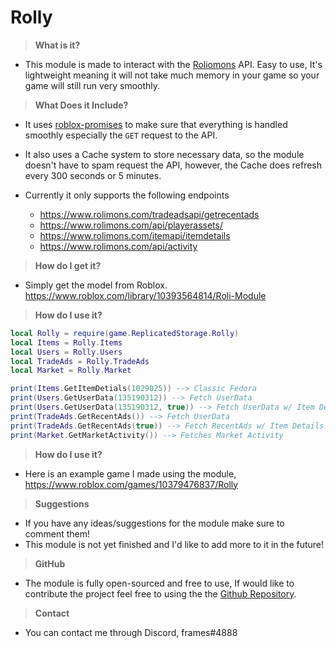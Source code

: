 # Rolly

> **What is it?**
* This module is made to interact with the [Roliomons](https://www.rolimons.com/) API. Easy to use, It's lightweight meaning it will not take much memory in your game so your game will still run very smoothly.

> **What Does it Include?**

* It uses [roblox-promises](https://eryn.io/roblox-lua-promise/) to make sure that everything is handled smoothly especially the `GET` request to the API.

* It also uses a Cache system to store necessary data, so the module doesn't have to spam request the API, however, the Cache does refresh every 300 seconds or 5 minutes.

* Currently it only supports the following endpoints
  * https://www.rolimons.com/tradeadsapi/getrecentads
  * https://www.rolimons.com/api/playerassets/
  * https://www.rolimons.com/itemapi/itemdetails
  * https://www.rolimons.com/api/activity

> **How do I get it?**
* Simply get the model from Roblox.
https://www.roblox.com/library/10393564814/Roli-Module

> **How do I use it?**
```lua
local Rolly = require(game.ReplicatedStorage.Rolly)
local Items = Rolly.Items
local Users = Rolly.Users
local TradeAds = Rolly.TradeAds
local Market = Rolly.Market

print(Items.GetItemDetials(1029025)) --> Classic Fedora
print(Users.GetUserData(135190312)) --> Fetch UserData
print(Users.GetUserData(135190312, true)) --> Fetch UserData w/ Item Details.
print(TradeAds.GetRecentAds()) --> Fetch UserData
print(TradeAds.GetRecentAds(true)) --> Fetch RecentAds w/ Item Details.
print(Market.GetMarketActivity()) --> Fetches Market Activity
```

> **How do I use it?**
* Here is an example game I made using the module, https://www.roblox.com/games/10379476837/Rolly

> **Suggestions**
* If you have any ideas/suggestions for the module make sure to comment them!
* This module is not yet finished and I'd like to add more to it in the future!

> **GitHub**
* The module is fully open-sourced and free to use, If would like to contribute the project  feel free to using the the [Github Repository](https://github.com/workframes/Rolimons).

> **Contact**
* You can contact me through Discord, frames#4888
